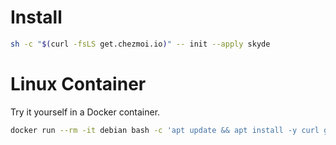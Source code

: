 # Install

```sh
sh -c "$(curl -fsLS get.chezmoi.io)" -- init --apply skyde
```

# Linux Container

Try it yourself in a Docker container.

```sh
docker run --rm -it debian bash -c 'apt update && apt install -y curl git && curl -fsSL get.chezmoi.io | bash -s -- init --apply skyde && exec bash'

```
